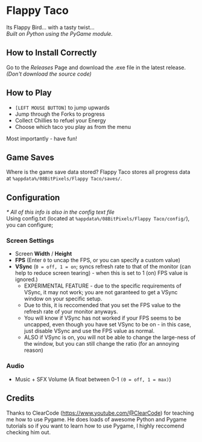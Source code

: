 # Flappy Taco

Its Flappy Bird... with a tasty twist... <br>
_Built on Python using the PyGame module._

## How to Install Correctly
Go to the _Releases_ Page and download the .exe file in the latest release. <br>
_(Don't download the source code)_

## How to Play
- `[LEFT MOUSE BUTTON]` to jump upwards
- Jump through the Forks to progress
- Collect Chillies to refuel your Energy
- Choose which taco you play as from the menu

Most importantly - have fun!

## Game Saves
Where is the game save data stored? Flappy Taco stores all progress data at `%appdata%/08BitPixels/Flappy Taco/saves/`.

## Configuration
_* All of this info is also in the config text file_ <br>
Using config.txt (located at `%appdata%/08BitPixels/Flappy Taco/config/`), you can configure;

### Screen Settings
- Screen **Width** / **Height**
- **FPS** (Enter `0` to uncap the FPS, or you can specify a custom value)
- **VSync** (`0 = off, 1 = on`; syncs refresh rate to that of the monitor (can help to reduce screen tearing) - when this is set to 1 (on) FPS value is ignored.)
  - EXPERIMENTAL FEATURE - due to the specific requirements of VSync, it may not work; you are not garanteed to get a VSync window on your specific setup.
  - Due to this, it is reccomended that you set the FPS value to the refresh rate of your monitor anyways.
  - You will know if VSync has not worked if your FPS seems to be uncapped, even though you have set VSync to be on - in this case, just disable VSync and use the FPS value as normal.
  - ALSO if VSync is on, you will not be able to change the large-ness of the window, but you can still change the ratio (for an annoying reason)

### Audio
- Music + SFX Volume (A float between 0-1 `(0 = off, 1 = max)`)

## Credits
Thanks to ClearCode (https://www.youtube.com/@ClearCode) for teaching me how to use Pygame. He does loads of awesome Python and Pygame tutorials so if you want to learn how to use Pygame, I highly reccomend checking him out.

